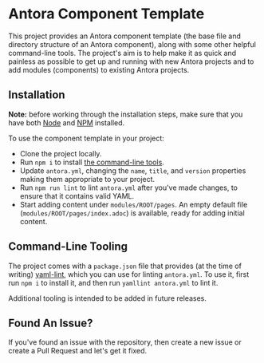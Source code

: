 # Antora Component Template

This project provides an Antora component template (the base file and directory structure of an Antora component), along with some other helpful command-line tools.
The project's aim is to help make it as quick and painless as possible to get up and running with new Antora projects and to add modules (components) to existing Antora projects.

## Installation

**Note:** before working through the installation steps, make sure that you have both [Node] and [NPM] installed.

To use the component template in your project:

- Clone the project locally.
- Run `npm i` to install [the command-line tools](#command-line-tooling).
- Update `antora.yml`, changing the `name`, `title`, and `version` properties making them appropriate to your project.
- Run `npm run lint` to lint `antora.yml` after you've made changes, to ensure that it contains valid YAML.
- Start adding content under `modules/ROOT/pages`.
  An empty default file (`modules/ROOT/pages/index.adoc`) is available, ready for adding initial content.

<a name="command-line-tooling"></a>
## Command-Line Tooling

The project comes with a `package.json` file that provides (at the time of writing) [yaml-lint](https://www.npmjs.com/package/yaml-lint), which you can use for linting `antora.yml`.
To use it, first run `npm i` to install it, and then run `yamllint antora.yml` to lint it.

Additional tooling is intended to be added in future releases.

## Found An Issue?

If you've found an issue with the repository, then create a new issue or create a Pull Request and let's get it fixed.

[Node]: https://nodejs.org/en/download/
[NPM]: https://www.npmjs.com/get-npm
